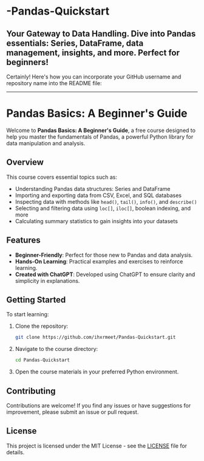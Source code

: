 # -Pandas-Quickstart
Your Gateway to Data Handling. Dive into Pandas essentials: Series, DataFrame, data management, insights, and more. Perfect for beginners!
---

Certainly! Here's how you can incorporate your GitHub username and repository name into the README file:

---

# Pandas Basics: A Beginner's Guide

Welcome to **Pandas Basics: A Beginner's Guide**, a free course designed to help you master the fundamentals of Pandas, a powerful Python library for data manipulation and analysis.

## Overview

This course covers essential topics such as:
- Understanding Pandas data structures: Series and DataFrame
- Importing and exporting data from CSV, Excel, and SQL databases
- Inspecting data with methods like `head()`, `tail()`, `info()`, and `describe()`
- Selecting and filtering data using `loc[]`, `iloc[]`, boolean indexing, and more
- Calculating summary statistics to gain insights into your datasets

## Features

- **Beginner-Friendly**: Perfect for those new to Pandas and data analysis.
- **Hands-On Learning**: Practical examples and exercises to reinforce learning.
- **Created with ChatGPT**: Developed using ChatGPT to ensure clarity and simplicity in explanations.

## Getting Started

To start learning:
1. Clone the repository:
   ```bash
   git clone https://github.com/ihxrmeet/Pandas-Quickstart.git
   ```
2. Navigate to the course directory:
   ```bash
   cd Pandas-Quickstart
   ```
3. Open the course materials in your preferred Python environment.

## Contributing

Contributions are welcome! If you find any issues or have suggestions for improvement, please submit an issue or pull request.

## License

This project is licensed under the MIT License - see the [LICENSE](LICENSE) file for details.
